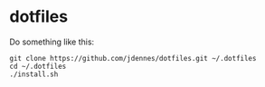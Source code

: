 # dotfiles

Do something like this:

```
git clone https://github.com/jdennes/dotfiles.git ~/.dotfiles
cd ~/.dotfiles
./install.sh
```
